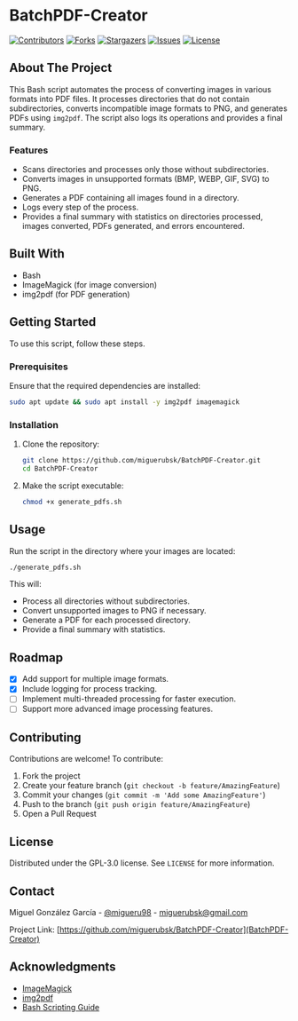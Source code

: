 # BatchPDF-Creator

[![Contributors][contributors-shield]][contributors-url]
[![Forks][forks-shield]][forks-url]
[![Stargazers][stars-shield]][stars-url]
[![Issues][issues-shield]][issues-url]
[![License][license-shield]][license-url]

## About The Project

This Bash script automates the process of converting images in various formats into PDF files. It processes directories that do not contain subdirectories, converts incompatible image formats to PNG, and generates PDFs using `img2pdf`. The script also logs its operations and provides a final summary.

### Features
- Scans directories and processes only those without subdirectories.
- Converts images in unsupported formats (BMP, WEBP, GIF, SVG) to PNG.
- Generates a PDF containing all images found in a directory.
- Logs every step of the process.
- Provides a final summary with statistics on directories processed, images converted, PDFs generated, and errors encountered.

## Built With
- Bash
- ImageMagick (for image conversion)
- img2pdf (for PDF generation)

## Getting Started

To use this script, follow these steps.

### Prerequisites
Ensure that the required dependencies are installed:
```sh
sudo apt update && sudo apt install -y img2pdf imagemagick
```

### Installation
1. Clone the repository:
   ```sh
   git clone https://github.com/miguerubsk/BatchPDF-Creator.git
   cd BatchPDF-Creator
   ```
2. Make the script executable:
   ```sh
   chmod +x generate_pdfs.sh
   ```

## Usage
Run the script in the directory where your images are located:
```sh
./generate_pdfs.sh
```
This will:
- Process all directories without subdirectories.
- Convert unsupported images to PNG if necessary.
- Generate a PDF for each processed directory.
- Provide a final summary with statistics.

## Roadmap
- [x] Add support for multiple image formats.
- [x] Include logging for process tracking.
- [ ] Implement multi-threaded processing for faster execution.
- [ ] Support more advanced image processing features.

## Contributing
Contributions are welcome! To contribute:
1. Fork the project
2. Create your feature branch (`git checkout -b feature/AmazingFeature`)
3. Commit your changes (`git commit -m 'Add some AmazingFeature'`)
4. Push to the branch (`git push origin feature/AmazingFeature`)
5. Open a Pull Request

## License
Distributed under the GPL-3.0 license. See `LICENSE` for more information.

## Contact
Miguel González García - [@migueru98](https://twitter.com/migueru98) - miguerubsk@gmail.com

Project Link: [https://github.com/miguerubsk/BatchPDF-Creator](BatchPDF-Creator)

## Acknowledgments
- [ImageMagick](https://imagemagick.org/)
- [img2pdf](https://github.com/josch/img2pdf)
- [Bash Scripting Guide](https://tldp.org/LDP/abs/html/)

<!-- MARKDOWN LINKS & IMAGES -->
[contributors-shield]: https://img.shields.io/github/contributors/miguerubsk/BatchPDF-Creator.svg?style=for-the-badge
[contributors-url]: https://github.com/miguerubsk/BatchPDF-Creator/graphs/contributors
[forks-shield]: https://img.shields.io/github/forks/miguerubsk/BatchPDF-Creator.svg?style=for-the-badge
[forks-url]: https://github.com/miguerubsk/BatchPDF-Creator/network/members
[stars-shield]: https://img.shields.io/github/stars/miguerubsk/BatchPDF-Creator.svg?style=for-the-badge
[stars-url]: https://github.com/miguerubsk/BatchPDF-Creator/stargazers
[issues-shield]: https://img.shields.io/github/issues/miguerubsk/BatchPDF-Creator.svg?style=for-the-badge
[issues-url]: https://github.com/miguerubsk/BatchPDF-Creator/issues
[license-shield]: https://img.shields.io/github/license/miguerubsk/BatchPDF-Creator.svg?style=for-the-badge
[license-url]: https://github.com/miguerubsk/BatchPDF-Creator/blob/master/LICENSE

